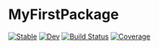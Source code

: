# MyFirstPackage

[![Stable](https://img.shields.io/badge/docs-stable-blue.svg)](https://ErlandQ.github.io/MyFirstPackage.jl/stable/)
[![Dev](https://img.shields.io/badge/docs-dev-blue.svg)](https://ErlandQ.github.io/MyFirstPackage.jl/dev/)
[![Build Status](https://github.com/ErlandQ/MyFirstPackage.jl/actions/workflows/CI.yml/badge.svg?branch=main)](https://github.com/ErlandQ/MyFirstPackage.jl/actions/workflows/CI.yml?query=branch%3Amain)
[![Coverage](https://codecov.io/gh/ErlandQ/MyFirstPackage.jl/branch/main/graph/badge.svg)](https://codecov.io/gh/ErlandQ/MyFirstPackage.jl)
